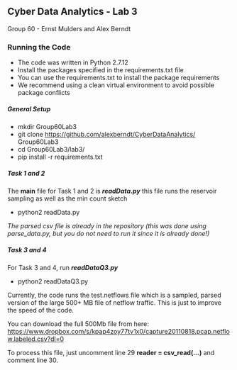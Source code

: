 ## Cyber Data Analytics - Lab 3 ##

Group 60 - Ernst Mulders and Alex Berndt

### Running the Code ###

- The code was written in Python 2.7.12
- Install the packages specified in the requirements.txt file
- You can use the requirements.txt to install the package requirements
- We recommend using a clean virtual environment to avoid possible package conflicts

##### General Setup #####

- mkdir Group60Lab3
- git clone https://github.com/alexberndt/CyberDataAnalytics/ Group60Lab3
- cd Group60Lab3/lab3/
- pip install -r requirements.txt

##### Task 1 and 2 #####

The **main** file for Task 1 and 2 is ***readData.py***
this file runs the reservoir sampling as well as the min count sketch
- python2 readData.py

*The parsed csv file is already in the repository (this was done using parse_data.py, but you do not need to run it since it is already done!)*

##### Task 3 and 4 #####

For Task 3 and 4, run ***readDataQ3.py***
- python2 readDataQ3.py

Currently, the code runs the test.netflows file which is a sampled, parsed version of the large 500+ MB file of netflow traffic. This is just to improve the speed of the code.

You can download the full 500Mb file from here: https://www.dropbox.com/s/kpap4zoy77tv1x0/capture20110818.pcap.netflow.labeled.csv?dl=0

To process this file, just uncomment line 29 **reader = csv_read(...)** and comment line 30.
